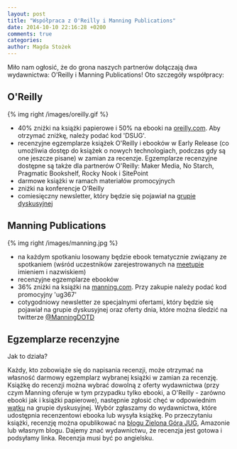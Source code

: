 ```yaml
---
layout: post
title: "Współpraca z O'Reilly i Manning Publications"
date: 2014-10-10 22:16:28 +0200
comments: true
categories: 
author: Magda Stożek
---
```

Miło nam ogłosić, że do grona naszych partnerów dołączają dwa wydawnictwa: O'Reilly i Manning Publications! Oto szczegóły współpracy:

O'Reilly
---------
{% img right /images/oreilly.gif %}

- 40% zniżki na książki papierowe i 50% na ebooki na <a href="http://www.oreilly.com" target="_blank">oreilly.com</a>. Aby otrzymać zniżkę, należy podać kod 'DSUG'.
- recenzyjne egzemplarze książek O'Reilly i ebooków w Early Release (co umożliwia dostęp do książek o nowych technologiach, podczas gdy są one jeszcze pisane) w zamian za recenzje. Egzemplarze recenzyjne dostępne są także dla partnerów O'Reilly: Maker Media, No Starch, Pragmatic Bookshelf, Rocky Nook i SitePoint
- darmowe książki w ramach materiałów promocyjnych
- zniżki na konferencje O'Reilly
- comiesięczny newsletter, który będzie się pojawiał na <a href="http://jug.zgora.pl/forum" target="_blank">grupie dyskusyjnej</a>

<!-- more -->

Manning Publications
--------
{% img right /images/manning.jpg %}

- na każdym spotkaniu losowany będzie ebook tematycznie związany ze spotkaniem (wśród uczestników zarejestrowanych na <a href="http://www.meetup.com/Zielona-Gora-JUG/" target="_blank">meetupie</a> imieniem i nazwiskiem)
- recenzyjne egzemplarze ebooków
- 36% zniżki na książki na <a href="http://manning.com" target="_blank">manning.com</a>. Przy zakupie należy podać kod promocyjny 'ug367'
- cotygodniowy newsletter ze specjalnymi ofertami, który będzie się pojawiał na grupie dyskusyjnej oraz oferty dnia, które można śledzić na twitterze <a href="http://twitter.com/ManningDOTD" target="_blank">@ManningDOTD</a>

Egzemplarze recenzyjne
--------
Jak to działa?

Każdy, kto zobowiąże się do napisania recenzji, może otrzymać na własność darmowy egzemplarz wybranej książki w zamian za recenzję. Książkę do recenzji można wybrać dowolną z oferty wydawnictwa (przy czym Manning oferuje w tym przypadku tylko ebooki, a O'Reilly - zarówno ebooki jak i książki papierowe), następnie zgłosić chęć w odpowiednim <a href="https://groups.google.com/forum/?hl=pl#!topic/zielona-gora-jug/rf8vRNltjdw" target="_blank">wątku</a> na grupie dyskusyjnej. Wybór zgłaszamy do wydawnictwa, które udostępnia recenzentowi ebooka lub wysyła książkę. Po przeczytaniu książki, recenzję można opublikować na <a href="http://jug.zgora.pl">blogu Zielona Góra JUG</a>, Amazonie lub własnym blogu. Dajemy znać wydawnictwu, że recenzja jest gotowa i podsyłamy linka. Recenzja musi być po angielsku.

